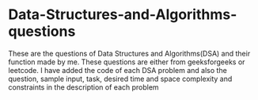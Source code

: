 # Data-Structures-and-Algorithms-questions
These are the questions of Data Structures and Algorithms(DSA) and their function made by me. These questions are either from geeksforgeeks or leetcode. I have added the code of each DSA problem and also the question, sample input, task, desired time and space complexity and constraints in the description of each problem
